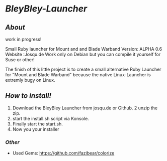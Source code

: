 # _BleyBley-Launcher_

## *About* 
work in progress!

Small Ruby launcher for Mount and and Blade Warband 
Version: ALPHA 0.6
Website :Josqu.de
Work only on Debian but you can compile it yourself for Suse or other!

The finish of this little project is to create a small alternative Ruby Launcher for "Mount and Blade Warband"
because the native Linux-Launcher is extremly bugy on Linux.

## *How to install!*
1. Download the BleyBley Launcher from josqu.de or Github.
2  unzip the zip.
3. start the install.sh script via Konsole.
4. Finally start the start.sh.
5. Now you your installer  

### *Other*
* Used Gems: https://github.com/fazibear/colorize